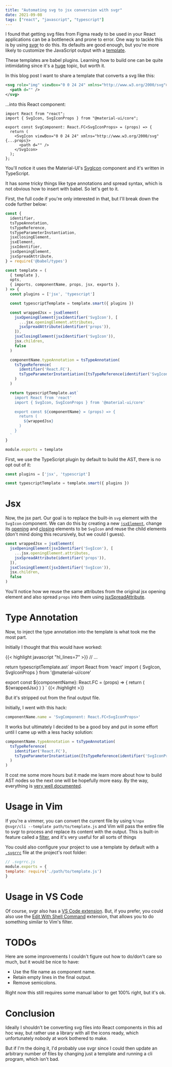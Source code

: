 ```yaml
---
title: "Automating svg to jsx conversion with svgr"
date: 2021-09-08
tags: ["react", "javascript", "typescript"]
---
```


I found that getting svg files from Figma ready to be used in your React
applications can be a bottleneck and prone to error. One way to tackle this is
by using [svgr](https://react-svgr.com/) to do this. Its defaults are good
enough, but you're more likely to customize the JavaScript output with a
[template](https://react-svgr.com/docs/custom-templates/).

These templates are babel plugins. Learning how to build one can be quite
intimidating since it's a
[huge](https://github.com/jamiebuilds/babel-handbook/blob/master/translations/en/plugin-handbook.md)
topic, but worth it.

In this blog post I want to share a template that converts a svg like this:

```svg
<svg role="img" viewBox="0 0 24 24" xmlns="http://www.w3.org/2000/svg">
  <path d="" />
</svg>
```

...into this React component:

```tsx
import React from "react";
import { SvgIcon, SvgIconProps } from "@material-ui/core";

export const SvgComponent: React.FC<SvgIconProps> = (props) => {
  return (
    <SvgIcon viewBox="0 0 24 24" xmlns="http://www.w3.org/2000/svg" {...props}>
      <path d="" />
    </SvgIcon>
  );
};
```

You'll notice it uses the Material-UI's [SvgIcon](https://next.material-ui.com/api/svg-icon/) component and it's written in TypeScript.

It has some tricky things like type annotations and spread syntax, which is not
obvious how to insert with babel. So let's get to it.

First, the full code if you're only interested in that, but I'll break down the
code further below:

```javascript
const {
  identifier,
  tsTypeAnnotation,
  tsTypeReference,
  tsTypeParameterInstantiation,
  jsxClosingElement,
  jsxElement,
  jsxIdentifier,
  jsxOpeningElement,
  jsxSpreadAttribute,
} = require('@babel/types')

const template = (
  { template },
  opts,
  { imports, componentName, props, jsx, exports },
) => {
  const plugins = ['jsx', 'typescript']

  const typescriptTemplate = template.smart({ plugins })

  const wrappedJsx = jsxElement(
    jsxOpeningElement(jsxIdentifier('SvgIcon'), [
      ...jsx.openingElement.attributes,
      jsxSpreadAttribute(identifier('props')),
    ]),
    jsxClosingElement(jsxIdentifier('SvgIcon')),
    jsx.children,
    false
  )

  componentName.typeAnnotation = tsTypeAnnotation(
    tsTypeReference(
      identifier('React.FC'),
      tsTypeParameterInstantiation([tsTypeReference(identifier('SvgIconProps'))])
    )
  )

  return typescriptTemplate.ast`
    import React from 'react'
    import { SvgIcon, SvgIconProps } from '@material-ui/core'

    export const ${componentName} = (props) => {
      return (
        ${wrappedJsx}
      )
    }
  `
}

module.exports = template
```

First, we use the TypeScript plugin by default to build the AST, there is no
opt out of it:

```javascript
const plugins = ['jsx', 'typescript']

const typescriptTemplate = template.smart({ plugins })
```

# Jsx

Now, the jsx part. Our goal is to replace the built-in `svg` element with the
`SvgIcon` component. We can do this by creating a new
[`jsxElement`](https://babeljs.io/docs/en/babel-types#jsxelement), change its
[opening](https://babeljs.io/docs/en/babel-types#jsxopeningelement) and
[closing](https://babeljs.io/docs/en/babel-types#jsxclosingelement) elements to
be `SvgIcon` and reuse the child elements (don't mind doing this recursively,
but we could I guess).

```javascript
const wrappedJsx = jsxElement(
  jsxOpeningElement(jsxIdentifier('SvgIcon'), [
    ...jsx.openingElement.attributes,
    jsxSpreadAttribute(identifier('props')),
  ]),
  jsxClosingElement(jsxIdentifier('SvgIcon')),
  jsx.children,
  false
)
```

You'll notice how we reuse the same attributes from the original jsx opening
element and also spread `props` into them using
[jsxSpreadAttribute](https://babeljs.io/docs/en/babel-types#jsxspreadattribute).

# Type Annotation

Now, to inject the type annotation into the template is what took me the most part.

Initially I thought that this would have worked:

{{< highlight javascript "hl_lines=7" >}}
// ...

return typescriptTemplate.ast`
  import React from 'react'
  import { SvgIcon, SvgIconProps } from '@material-ui/core'

  export const ${componentName}: React.FC<SvgIconProps> = (props) => {
    return (
      ${wrappedJsx}
    )
  }
`
{{< /highlight >}}

But it's stripped out from the final output file.

Initially, I went with this hack:

```javascript
componentName.name = 'SvgComponent: React.FC<SvgIconProps>'
```

It works but ultimately I decided to be a good boy and put in some effort
until I came up with a less hacky solution:

```javascript
componentName.typeAnnotation = tsTypeAnnotation(
  tsTypeReference(
    identifier('React.FC'),
    tsTypeParameterInstantiation([tsTypeReference(identifier('SvgIconProps'))])
  )
)
```

It cost me some more hours but it made me learn more about how to build AST
nodes so the next one will be hopefully more easy. By the way, everything is
[very well documented](https://babeljs.io/docs/en/babel-types).

# Usage in Vim

If you're a vimmer, you can convert the current file by using `%!npx @svgr/cli
--template path/to/template.js` and Vim will pass the entire file to svgr to
process and replace its content with the output. This is built-in feature
called a [filter](http://vimdoc.sourceforge.net/htmldoc/change.html#filter),
and it's very useful for all sorts of things

You could also configure your project to use a template by default with a
[`.svgrrc`](https://react-svgr.com/docs/configuration-files/) file at the project's root folder:

```javascript
// .svgrrc.js
module.exports = {
template: require('./path/to/template.js')
}
```

# Usage in VS Code

Of course, svgr also has a [VS Code
extension](https://marketplace.visualstudio.com/items?itemName=NathHorrigan.code-svgr).
But, if you prefer, you could also use the [Edit With Shell
Command](https://marketplace.visualstudio.com/items?itemName=ryu1kn.edit-with-shell)
extension, that allows you to do something similar to Vim's filter.

# TODOs

Here are some improvements I couldn't figure out how to do/don't care so much,
but it would be nice to have:

- Use the file name as component name.
- Retain empty lines in the final output.
- Remove semicolons.

Right now this still requires some manual labor to get 100% right, but it's ok.

# Conclusion

Ideally I shouldn't be converting svg files into React components in this ad
hoc way, but rather use a library with all the icons ready, which unfortunately
nobody at work bothered to make.

But if I'm the doing it, I'd probably use svgr since I could then update an
arbitrary number of files by changing just a template and running a cli
program, which isn't bad.
